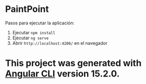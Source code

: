 # PaintPoint

Pasos para ejecutar la aplicación:
 
 1. Ejecutar `npm install`
 2. Ejecutar `ng serve`
 3. Abrir `http://localhost:4200/` en el navegador


# This project was generated with [Angular CLI](https://github.com/angular/angular-cli) version 15.2.0.
